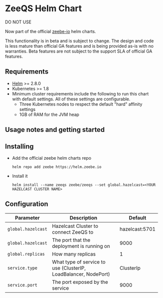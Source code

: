 # ZeeQS Helm Chart

DO NOT USE

Now part of the official [zeebe-io](https://github.com/zeebe-io/zeebe-zeeqs-helm) helm charts.

This functionality is in beta and is subject to change. The design and code is less mature than official GA features and is being provided as-is with no warranties. Beta features are not subject to the support SLA of official GA features.

## Requirements

- [Helm](https://helm.sh/) >= 2.8.0
- Kubernetes >= 1.8
- Minimum cluster requirements include the following to run this chart with default settings. All of these settings are configurable.
  - Three Kubernetes nodes to respect the default "hard" affinity settings
  - 1GB of RAM for the JVM heap

## Usage notes and getting started

## Installing

- Add the official zeebe helm charts repo
  ```
  helm repo add zeebe https://helm.zeebe.io
  ```
- Install it

  ```
  helm install --name zeeqs zeebe/zeeqs --set global.hazelcast=<YOUR HAZELCAST CLUSTER NAME>
  ```

## Configuration

| Parameter          | Description                                                     | Default        |
| ------------------ | --------------------------------------------------------------- | -------------- |
| `global.hazelcast` | Hazelcast Cluster to connect ZeeQS to                           | hazelcast:5701 |
| `global.hazelcast` | The port that the deployment is running on                      | 9000           |
| `global.replicas`  | How many replicas                                               | 1              |
| `service.type`     | What type of service to use (ClusterIP, LoadBalancer, NodePort) | ClusterIp      |
| `service.port`     | The port exposed by the service                                 | 9000           |
